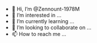 - 👋 Hi, I’m @Zennount-1978M
- 👀 I’m interested in ...
- 🌱 I’m currently learning ...
- 💞️ I’m looking to collaborate on ...
- 📫 How to reach me ...

<!---
Zennount-1978M/Zennount-1978M is a ✨ special ✨ repository because its `README.md` (this file) appears on your GitHub profile.
You can click the Preview link to take a look at your changes.
--->
